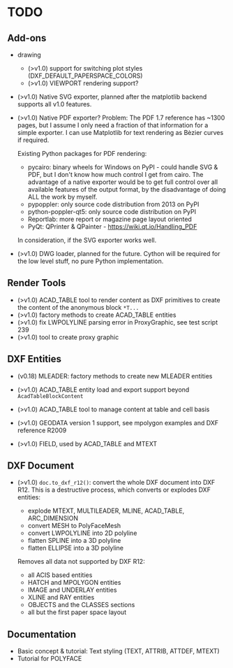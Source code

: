 TODO
====
 
Add-ons
-------

- drawing
  - (>v1.0) support for switching plot styles (DXF_DEFAULT_PAPERSPACE_COLORS)
  - (>v1.0) VIEWPORT rendering support?
  
- (>v1.0) Native SVG exporter, planned after the matplotlib backend supports 
  all v1.0 features. 

- (>v1.0) Native PDF exporter? Problem: The PDF 1.7 reference has ~1300 pages, 
  but I assume I only need a fraction of that information for a simple exporter. 
  I can use Matplotlib for text rendering as Bèzier curves if required.  
  
  Existing Python packages for PDF rendering: 
  - pycairo: binary wheels for Windows on PyPI - could handle SVG & PDF, but I 
    don't know how much control I get from cairo. The advantage of a native 
    exporter would be to get full control over all available features of the 
    output format, by the disadvantage of doing ALL the work by myself.
  - pypoppler: only source code distribution from 2013 on PyPI
  - python-poppler-qt5: only source code distribution on PyPI
  - Reportlab: more report or magazine page layout oriented
  - PyQt: QPrinter & QPainter - https://wiki.qt.io/Handling_PDF
  
  In consideration, if the SVG exporter works well.
    
- (>v1.0) DWG loader, planned for the future. Cython will be required for the 
  low level stuff, no pure Python implementation.

Render Tools
------------

- (>v1.0) ACAD_TABLE tool to render content as DXF primitives to create the 
  content of the anonymous block `*T...`
- (>v1.0) factory methods to create ACAD_TABLE entities
- (>v1.0) fix LWPOLYLINE parsing error in ProxyGraphic, see test script 239
- (>v1.0) tool to create proxy graphic 


DXF Entities
------------

- (v0.18) MLEADER: factory methods to create new MLEADER entities

- (>v1.0) ACAD_TABLE entity load and export support beyond `AcadTableBlockContent`
- (>v1.0) ACAD_TABLE tool to manage content at table and cell basis
- (>v1.0) GEODATA version 1 support, see mpolygon examples and DXF reference R2009
- (>v1.0) FIELD, used by ACAD_TABLE and MTEXT

DXF Document
------------

- (>v1.0) `doc.to_dxf_r12()`: convert the whole DXF document into DXF R12. 
  This is a destructive process, which converts or explodes DXF entities:
  
  - explode MTEXT, MULTILEADER, MLINE, ACAD_TABLE, ARC_DIMENSION
  - convert MESH to PolyFaceMesh
  - convert LWPOLYLINE into 2D polyline
  - flatten SPLINE into a 3D polyline
  - flatten ELLIPSE into a 3D polyline

  Removes all data not supported by DXF R12:
  - all ACIS based entities 
  - HATCH and MPOLYGON entities
  - IMAGE and UNDERLAY entities
  - XLINE and RAY entities
  - OBJECTS and the CLASSES sections
  - all but the first paper space layout
   
Documentation
-------------

- Basic concept & tutorial: Text styling (TEXT, ATTRIB, ATTDEF, MTEXT)
- Tutorial for POLYFACE